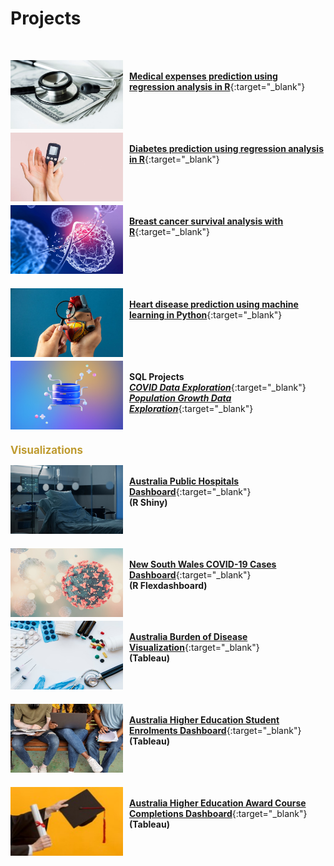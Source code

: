 # Projects

<br>

<img align = left src= "assets/img/medical.jpg" width = "180" height = "110" style= "margin-right: 10px;"/><br/>
[**Medical expenses prediction using regression analysis in R**](https://melgalera.github.io/Linear-Regression-with-R/){:target="_blank"}<br/><br/><br/>
&nbsp;

<img align = left src= "assets/img/diabetes.jpg" width = "180" height = "110" style= "margin-right: 10px;"/><br/>
[**Diabetes prediction using regression analysis in R**](https://melgalera.github.io/Logistic-Regression-GLM-with-R/){:target="_blank"}<br/><br/><br/>
&nbsp;

<img align = left src= "assets/img/virus.jpg" width = "180" height = "110" style= "margin-right: 10px;"/><br/>
[**Breast cancer survival analysis with R**](https://melgalera.github.io/Survival-Analysis-with-R/){:target="_blank"}
<br/><br/><br/><br/>
&nbsp;

<img align = left src= "assets/img/heart.jpg" width = "180" height = "110" style= "margin-right: 10px;"/><br/>
[**Heart disease prediction using machine learning in Python**](https://nbviewer.org/github/MelGalera/Heart-Disease-Prediction-with-Python/blob/main/Heart_disease_UCL.ipynb){:target="_blank"}<br/><br/><br/>
&nbsp;


<img align = left src= "assets/img/sql.jpg" width = "180" height = "110" style= "margin-right: 10px;"/><br/>
**SQL Projects**<br/>
[***COVID Data Exploration***](https://melgalera.github.io/COVID-data-exploration-by-SQL/){:target="_blank"}<br/>
[***Population Growth Data Exploration***](https://melgalera.github.io/Population-growth-data-exploration-by-SQL/){:target="_blank"}<br/><br/>
&nbsp;
&nbsp;

<span style="color: #bf9b30; font-size:1.2em"> **Visualizations** </span>

<img align = left src= "assets/img/hospital.jpg" width = "180" height = "110" style= "margin-right: 10px;"/><br/>
[**Australia Public Hospitals Dashboard**](https://melgalera.github.io/Public-Hospitals-Dashboard-with-R/){:target="_blank"}<br/>**(R Shiny)**<br/><br/><br/>
&nbsp;

<img align = left src= "assets/img/covid.jpg" width = "180" height = "110" style= "margin-right: 10px;"/><br/>
[**New South Wales COVID-19 Cases Dashboard**](https://melgalera.github.io/NSW-COVID-Dashboard-with-R/){:target="_blank"}<br/>**(R Flexdashboard)**<br/><br/>
&nbsp;

<img align = left src= "assets/img/burden.jpg" width = "180" height = "110" style= "margin-right: 10px;"/><br/>
[**Australia Burden of Disease Visualization**](https://public.tableau.com/views/aus_burden_of_disease_viz/ABDdashboard?:language=en-GB&:sid=&:display_count=n&:origin=viz_share_link){:target="_blank"}<br/>**(Tableau)**<br/><br/><br/>
&nbsp;

<img align = left src= "assets/img/enrolment.jpg" width = "180" height = "110" style= "margin-right: 10px;"/><br/>
[**Australia Higher Education Student Enrolments Dashboard**](https://public.tableau.com/views/AUS_HDE/StudentEnrolmentsPartA?:language=en-US&:sid=&:display_count=n&:origin=viz_share_link){:target="_blank"}<br/>**(Tableau)**<br/><br/><br/>
&nbsp;

<img align = left src= "assets/img/completions.jpg" width = "180" height = "110" style= "margin-right: 10px;"/><br/>
[**Australia Higher Education Award Course Completions Dashboard**](https://public.tableau.com/views/AUS_Completion/Dashboard1?:language=en-US&:sid=&:display_count=n&:origin=viz_share_link){:target="_blank"}<br/>**(Tableau)**<br/><br/><br/><br/><br/><br/>
&nbsp;
